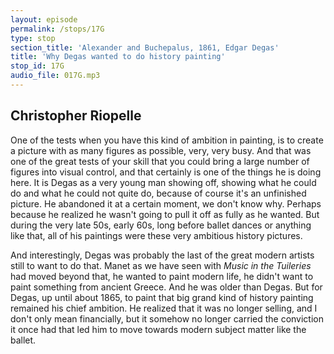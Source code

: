 ```yaml
---
layout: episode
permalink: /stops/17G
type: stop
section_title: 'Alexander and Buchepalus, 1861, Edgar Degas'
title: 'Why Degas wanted to do history painting'
stop_id: 17G
audio_file: 017G.mp3
---
```


## Christopher Riopelle

One of the tests when you have this kind of ambition in painting, is to create a picture with as many figures as possible, very, very busy. And that was one of the great tests of your skill that you could bring a large number of figures into visual control, and that certainly is one of the things he is doing here.  It is Degas as a very young man showing off, showing what he could do and what he could not quite do, because of course it's an unfinished picture.  He abandoned it at a certain moment, we don't know why. Perhaps because he realized he wasn't going to pull it off as fully as he wanted. But during the very late 50s, early 60s, long before ballet dances or anything like that, all of his paintings were these very ambitious history pictures.

And interestingly, Degas was probably the last of the great modern artists still to want to do that.  Manet as we have seen with _Music in the Tuileries_ had moved beyond that, he wanted to paint modern life, he didn't want to paint something from ancient Greece. And he was older than Degas. But for Degas, up until about 1865, to paint that big grand kind of history painting remained his chief ambition.  He realized that it was no longer selling, and I don't only mean financially, but it somehow no longer carried the conviction it once had that led him to move towards modern subject matter like the ballet.
